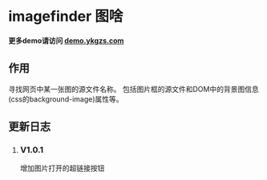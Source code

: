 # imagefinder 图啥
#### 更多demo请访问 [demo.ykgzs.com](http://demo.ykgzs.com)

## 作用
寻找网页中某一张图的源文件名称。
包括图片框的源文件和DOM中的背景图信息(css的background-image)属性等。


## 更新日志

1. ### V1.0.1
    增加图片打开的超链接按钮
